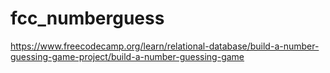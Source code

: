 # fcc_numberguess
https://www.freecodecamp.org/learn/relational-database/build-a-number-guessing-game-project/build-a-number-guessing-game
